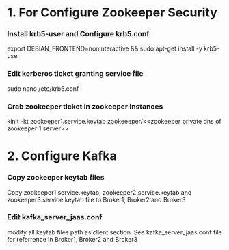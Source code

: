 # 1. For Configure Zookeeper Security 
### Install krb5-user and Configure krb5.conf
export DEBIAN_FRONTEND=noninteractive && sudo apt-get install -y krb5-user
### Edit kerberos ticket granting service file
sudo nano /etc/krb5.conf
### Grab zookeeper ticket in zookeeper instances
kinit -kt zookeeper1.service.keytab zookeeeper/<<zookeeper private dns of zookeeper 1 server>>
# 2. Configure Kafka
### Copy zookeeper keytab files
Copy zookeeper1.service.keytab, zookeeper2.service.keytab and zookeeper3.service.keytab file to Broker1, Broker2 and Broker3
### Edit kafka_server_jaas.conf
modify all keytab files path as client section. See kafka_server_jaas.conf file for referrence in Broker1, Broker2 and Broker3
